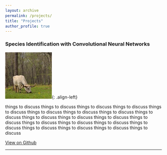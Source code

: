 ```yaml
---
layout: archive
permalink: /projects/
title: "Projects"
author_profile: true
---
```

<h3>Species Identification with Convolutional Neural Networks</h3>

![image-left](/images/cow_test.jpg){: .align-left}
<div>
<p> things to discuss  things to discuss  things to discuss  things to discuss  things to discuss  things to discuss  things to discuss  things to discuss  things to discuss  things to discuss  things to discuss  things to discuss  things to discuss  things to discuss  things to discuss  things to discuss  things to discuss  things to discuss  things to discuss  things to discuss  things to discuss </p>
<a href="https://github.com/rwmyers46/CNN-Species-Identification" class="btn btn--info">View on Github</a>
</div>
<hr>

